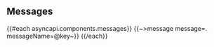 ## Messages

{{#each asyncapi.components.messages}}
{{~>message message=. messageName=@key~}}
{{/each}}
